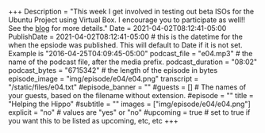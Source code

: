 +++
Description = "This week I get involved in testing out beta ISOs for the Ubuntu Project using Virtual Box. I encourage you to participate as well!! See the [blog](/blog/testingweek/) for more details."
Date = 2021-04-02T08:12:41-05:00
PublishDate = 2021-04-02T08:12:41-05:00 # this is the datetime for the when the epsiode was published. This will default to Date if it is not set. Example is "2016-04-25T04:09:45-05:00"
podcast_file = "e04.mp3" # the name of the podcast file, after the media prefix.
podcast_duration = "08:02"
podcast_bytes = "6715342" # the length of the episode in bytes
episode_image = "img/episode/e04/e04.png"
transcript = "/static/files/e04.txt"
#episode_banner = ""
#guests = [] # The names of your guests, based on the filename without extension.
#episode = ""
title = "Helping the Hippo"
#subtitle = ""
images = ["img/episode/e04/e04.png"]
explicit = "no" # values are "yes" or "no"
#upcoming = true # set to true if you want this to be listed as upcoming, etc, etc
+++
